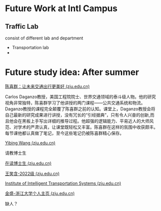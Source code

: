 # Future Work at Intl Campus



## Traffic Lab

consist of different lab  and department

- Transportation lab
- 



# Future study idea: After summer



[陈喜群：让未来交通出行更美好 (zju.edu.cn)](http://www.ccea.zju.edu.cn/2021/0415/c7973a2287275/page.htm)

Carlos Daganzo教授，美国工程院院士、世界交通领域的泰斗级人物。他的研究视角非常独特，陈喜群学习了他讲授的两门课程——公共交通系统和物流。Daganzo教授的课程完全颠覆了陈喜群之前的认知。课堂上，Daganzo教授会将自己最新的研究成果进行讲授，没有冗长的“引经据典”，只有令人兴奋的创新,而且他会在黑板上手写出详细的推导过程。他超强的逻辑能力、平易近人的大师风范、对学术的严肃认真，让课堂既轻松又丰富。陈喜群在这样的氛围中收获颇丰。每节课他都认真做了笔记，至今这些笔记仍被陈喜群精心保存。



[Yibing Wang (zju.edu.cn)](http://iits.zju.edu.cn/international/2018/0822/c21523a847062/page.psp)

请教博士生

[在读博士生 (zju.edu.cn)](http://iits.zju.edu.cn/21503/list.htm)

[王笑含-2022级 (zju.edu.cn)](http://iits.zju.edu.cn/2022/1026/c21506a2659828/page.htm)

[Institute of Intelligent Transportation Systems (zju.edu.cn)](http://iits.zju.edu.cn/international/main.psp)





[金盛-浙江大学个人主页 (zju.edu.cn)](https://person.zju.edu.cn/jinsheng#0)

缺人？

